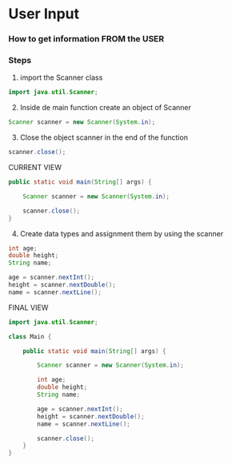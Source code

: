 # User Input
### How to get information FROM the USER
### Steps
1. import the Scanner class
```java
import java.util.Scanner;
```
2. Inside de main function create an object of Scanner
```java
Scanner scanner = new Scanner(System.in);
```
3. Close the object scanner in the end of the function
```java
scanner.close();
```
CURRENT VIEW
```java
public static void main(String[] args) {

    Scanner scanner = new Scanner(System.in);

    scanner.close();
}
```
4. Create data types and assignment them by using the scanner
```java
int age;
double height;
String name;

age = scanner.nextInt();
height = scanner.nextDouble();
name = scanner.nextLine();
```
FINAL VIEW
```java
import java.util.Scanner;

class Main {

    public static void main(String[] args) {

        Scanner scanner = new Scanner(System.in);

        int age;
        double height;
        String name;

        age = scanner.nextInt();
        height = scanner.nextDouble();
        name = scanner.nextLine();

        scanner.close();
    }
}
```